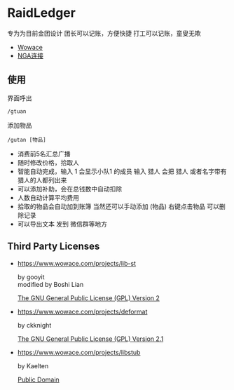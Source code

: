 # RaidLedger

专为为目前金团设计
团长可以记账，方便快捷
打工可以记账，童叟无欺

 * [Wowace](https://www.wowace.com/projects/raidledger)
 * [NGA连接](https://bbs.nga.cn/read.php?tid=18961750)

## 使用
界面呼出
```
/gtuan
```

添加物品
```
/gutan [物品]
```

 * 消费前5名汇总广播
 * 随时修改价格，拾取人
 * 智能自动完成，输入 1 会显示小队1 的成员 输入 猎人 会把 猎人 或者名字带有猎人的人都列出来
 * 可以添加补助，会在总钱数中自动扣除
 * 人数自动计算平均费用
 * 拾取的物品会自动加到账簿 当然还可以手动添加 (物品) 右键点击物品 可以删除记录
 * 可以导出文本 发到 微信群等地方


## Third Party Licenses
 
 * <https://www.wowace.com/projects/lib-st>

   by gooyit    
   modified by Boshi Lian

   [The GNU General Public License (GPL) Version 2](https://www.wowace.com/project/15433/license)

 * <https://www.wowace.com/projects/deformat>

   by ckknight

   [The GNU General Public License (GPL) Version 2.1](https://www.wowace.com/project/13763/license)
 
 * <https://www.wowace.com/projects/libstub>

   by Kaelten

   [Public Domain](https://www.wowace.com/project/14328/license)